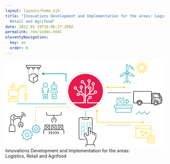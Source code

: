 ```yaml
---
layout: layouts/home.njk
title: "Innovations Development and Implementation for the areas: Logistics,
  Retail and Agrifood"
date: 2022-01-19T16:06:27.260Z
permalink: /en/index.html
eleventyNavigation:
  key: en
  order: 0
---
```

<div class="center"><img src="/static/img/mainbg.png" width="600"></div>
<div id="main-h2">Innovations Development and Implementation for the areas:</div>
<div id="main-h1">Logistics, Retail and Agrifood</div>